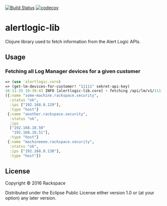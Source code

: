 [![Build Status](https://travis-ci.com/RackSec/alertlogic-lib.svg?token=SsdaNZWmAMhuouKpWNZa&branch=master)](https://travis-ci.com/RackSec/alertlogic-lib)
[![codecov](https://codecov.io/gh/RackSec/alertlogic-lib/branch/master/graph/badge.svg?token=PILVJJwrfX)](https://codecov.io/gh/RackSec/alertlogic-lib)

# alertlogic-lib

Clojure library used to fetch information from the Alert Logic APIs.

## Usage

### Fetching all Log Manager devices for a given customer

```clojure
=> (use 'alertlogic.core)
=> (get-lm-devices-for-customer! "11111" sekret-api-key)
16-11-25 19:39:43 INFO [alertlogic-lib.core] - fetching /api/lm/v1/11111/hosts
({:name "some-machine.rackspace.security",
  :status "ok",
  :ips ["192.168.0.129"],
  :type "host"}
 {:name "another.rackspace.security",
  :status "ok",
  :ips
  ["192.168.10.50"
   "192.168.10.51"],
  :type "host"}
 {:name "machineeee.rackspace.security",
  :status "ok",
  :ips ["192.168.0.130"],
  :type "host"})
```

## License

Copyright © 2016 Rackspace

Distributed under the Eclipse Public License either version 1.0 or (at
your option) any later version.
